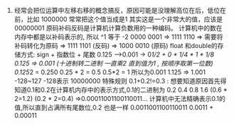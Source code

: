 1. 经常会把位运算中左移右移的概念搞反，原因可能是没理解高位在后，低位在前，比如 1000000 常常把这个值当成是1 其实这是一个非常大的值，应该是00000001
原码补码反码是计算机计算负数用的一种编码。
计算机中的数在内存中都是以补码表示的, 所以 ^1 等于 -2    0000 0001 => 1111 1110 => 需要将补码转化为原码 => 1111 1101 (反码) => 1000 0010 (原码)
float 和double的存储方式: sign + 指数位 + 尾数 0.125 -->0.001 -> 0*1/2 + 0 * 1/4 * 1 * 1/8   
0.125 => 0.001 (十进制转二进制 一直乘2 直到值为1 , 按顺序取第一位数)  0.125*2 =  0.250  0.25 * 2 = 0.5  0.5*2 = 1  所以为0.001 
1.125 => 1.001
-128~127 -128表示 10000000 特殊规则
0.1+0.2!=0.3 :  想要知道原因首先得知道0.1和0.2在计算机内存中的表示方式,0.1的二进制为 0.2 0.4 0.8 1.6 (0.6 * 2=1.2) (0.2 * 2=0.4) =>0.00011001100110011... 
计算机中无法精确表示0.1的值,所以直到占满所有尾数位,0.2 也是一样 0.0011001100110011   0.0011 +  0.00011  